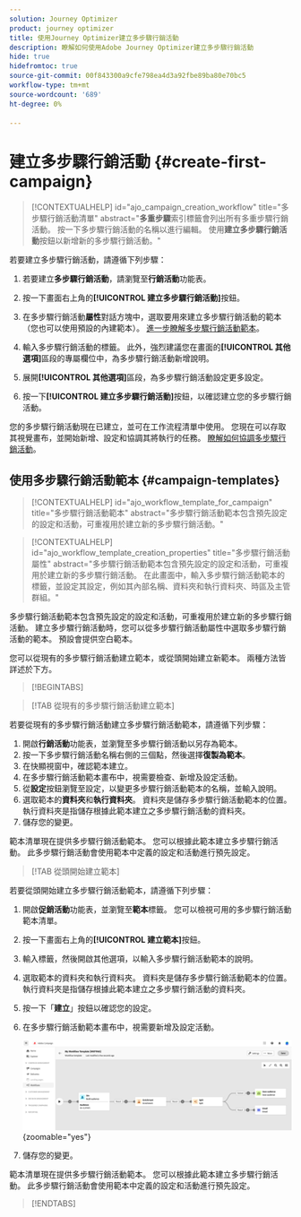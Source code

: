 ```yaml
---
solution: Journey Optimizer
product: journey optimizer
title: 使用Journey Optimizer建立多步驟行銷活動
description: 瞭解如何使用Adobe Journey Optimizer建立多步驟行銷活動
hide: true
hidefromtoc: true
source-git-commit: 00f843300a9cfe798ea4d3a92fbe89ba80e70bc5
workflow-type: tm+mt
source-wordcount: '689'
ht-degree: 0%

---
```



# 建立多步驟行銷活動 {#create-first-campaign}

>[!CONTEXTUALHELP]
>id="ajo_campaign_creation_workflow"
>title="多步驟行銷活動清單"
>abstract="**多重步驟**&#x200B;索引標籤會列出所有多重步驟行銷活動。 按一下多步驟行銷活動的名稱以進行編輯。 使用&#x200B;**建立多步驟行銷活動**&#x200B;按鈕以新增新的多步驟行銷活動。"


若要建立多步驟行銷活動，請遵循下列步驟：

1. 若要建立&#x200B;**多步驟行銷活動**，請瀏覽至&#x200B;**行銷活動**&#x200B;功能表。

1. 按一下畫面右上角的&#x200B;**[!UICONTROL 建立多步驟行銷活動]**&#x200B;按鈕。

1. 在多步驟行銷活動&#x200B;**屬性**&#x200B;對話方塊中，選取要用來建立多步驟行銷活動的範本（您也可以使用預設的內建範本）。 [進一步瞭解多步驟行銷活動範本](#campaign-templates)。

1. 輸入多步驟行銷活動的標籤。 此外，強烈建議您在畫面的&#x200B;**[!UICONTROL 其他選項]**&#x200B;區段的專屬欄位中，為多步驟行銷活動新增說明。

1. 展開&#x200B;**[!UICONTROL 其他選項]**&#x200B;區段，為多步驟行銷活動設定更多設定。

1. 按一下&#x200B;**[!UICONTROL 建立多步驟行銷活動]**&#x200B;按鈕，以確認建立您的多步驟行銷活動。

您的多步驟行銷活動現在已建立，並可在工作流程清單中使用。 您現在可以存取其視覺畫布，並開始新增、設定和協調其將執行的任務。 [瞭解如何協調多步驟行銷活動](orchestrate-activities.md)。

## 使用多步驟行銷活動範本 {#campaign-templates}

>[!CONTEXTUALHELP]
>id="ajo_workflow_template_for_campaign"
>title="多步驟行銷活動範本"
>abstract="多步驟行銷活動範本包含預先設定的設定和活動，可重複用於建立新的多步驟行銷活動。"

>[!CONTEXTUALHELP]
>id="ajo_workflow_template_creation_properties"
>title="多步驟行銷活動屬性"
>abstract="多步驟行銷活動範本包含預先設定的設定和活動，可重複用於建立新的多步驟行銷活動。 在此畫面中，輸入多步驟行銷活動範本的標籤，並設定其設定，例如其內部名稱、資料夾和執行資料夾、時區及主管群組。"

多步驟行銷活動範本包含預先設定的設定和活動，可重複用於建立新的多步驟行銷活動。 建立多步驟行銷活動時，您可以從多步驟行銷活動屬性中選取多步驟行銷活動的範本。 預設會提供空白範本。

您可以從現有的多步驟行銷活動建立範本，或從頭開始建立新範本。 兩種方法皆詳述於下方。

>[!BEGINTABS]

>[!TAB 從現有的多步驟行銷活動建立範本]

若要從現有的多步驟行銷活動建立多步驟行銷活動範本，請遵循下列步驟：

1. 開啟&#x200B;**行銷活動**&#x200B;功能表，並瀏覽至多步驟行銷活動以另存為範本。
1. 按一下多步驟行銷活動名稱右側的三個點，然後選擇&#x200B;**復製為範本**。
1. 在快顯視窗中，確認範本建立。
1. 在多步驟行銷活動範本畫布中，視需要檢查、新增及設定活動。
1. 從&#x200B;**設定**&#x200B;按鈕瀏覽至設定，以變更多步驟行銷活動範本的名稱，並輸入說明。
1. 選取範本的&#x200B;**資料夾**&#x200B;和&#x200B;**執行資料夾**。 資料夾是儲存多步驟行銷活動範本的位置。 執行資料夾是指儲存根據此範本建立之多步驟行銷活動的資料夾。
1. 儲存您的變更。

範本清單現在提供多步驟行銷活動範本。 您可以根據此範本建立多步驟行銷活動。 此多步驟行銷活動會使用範本中定義的設定和活動進行預先設定。


>[!TAB 從頭開始建立範本]


若要從頭開始建立多步驟行銷活動範本，請遵循下列步驟：

1. 開啟&#x200B;**促銷活動**&#x200B;功能表，並瀏覽至&#x200B;**範本**&#x200B;標籤。 您可以檢視可用的多步驟行銷活動範本清單。
1. 按一下畫面右上角的&#x200B;**[!UICONTROL 建立範本]**&#x200B;按鈕。
1. 輸入標籤，然後開啟其他選項，以輸入多步驟行銷活動範本的說明。
1. 選取範本的資料夾和執行資料夾。 資料夾是儲存多步驟行銷活動範本的位置。 執行資料夾是指儲存根據此範本建立之多步驟行銷活動的資料夾。
1. 按一下「**建立**」按鈕以確認您的設定。
1. 在多步驟行銷活動範本畫布中，視需要新增及設定活動。

   ![](assets/wf-template-activities.png){zoomable="yes"}

1. 儲存您的變更。

範本清單現在提供多步驟行銷活動範本。 您可以根據此範本建立多步驟行銷活動。 此多步驟行銷活動會使用範本中定義的設定和活動進行預先設定。

>[!ENDTABS]
